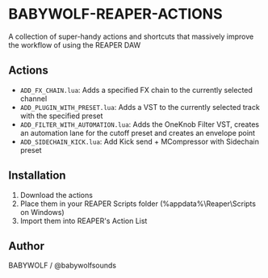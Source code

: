 # BABYWOLF-REAPER-ACTIONS

A collection of super-handy actions and 
shortcuts that massively improve the 
workflow of using the REAPER DAW

## Actions

- `ADD_FX_CHAIN.lua`: Adds a specified FX chain to the currently selected channel
- `ADD_PLUGIN_WITH_PRESET.lua`: Adds a VST to the currently selected track with the specified preset
- `ADD_FILTER_WITH_AUTOMATION.lua`: Adds the OneKnob Filter VST, creates an automation lane for the cutoff preset and creates an envelope point
- `ADD_SIDECHAIN_KICK.lua`: Add Kick send + MCompressor with Sidechain preset

## Installation

1. Download the actions
2. Place them in your REAPER Scripts folder (%appdata%\Reaper\Scripts on Windows)
3. Import them into REAPER's Action List

## Author

BABYWOLF / @babywolfsounds
